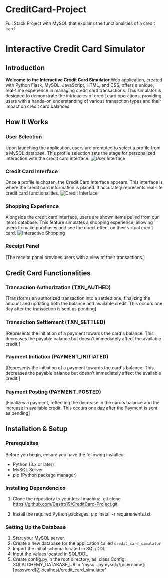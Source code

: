 # CreditCard-Project
 Full Stack Project with MySQL that explains the functionalities of a credit card
# Interactive Credit Card Simulator

## Introduction
**Welcome to the Interactive Credit Card Simulator**
Web application, created with Python Flask, MySQL, JavaScript, HTML, and CSS, offers a unique, real-time experience in managing credit card transactions. This simulator is designed to demonstrate the intricacies of credit card operations, providing users with a hands-on understanding of various transaction types and their impact on credit card balances.

## How It Works
### User Selection
Upon launching the application, users are prompted to select a profile from a MySQL database. This profile selection sets the stage for personalized interaction with the credit card interface.
![User Interface](https://media.giphy.com/media/v1.Y2lkPTc5MGI3NjExcWxvMWthenBlY2x4MmJid2pzanhvMXMwOHAzNnliZXU0OTZtbzVuOCZlcD12MV9pbnRlcm5hbF9naWZfYnlfaWQmY3Q9Zw/hM7iT47zksq0xRDxSQ/giphy.gif)

### Credit Card Interface
Once a profile is chosen, the Credit Card Interface appears. This interface is where the credit card information is placed. It accurately represents real-life credit card functionalities.
![Credit Interface](https://media.giphy.com/media/s7qxKOIjDuEAaZIiuD/giphy.gif)

### Shopping Experience
Alongside the credit card interface, users are shown items pulled from our items database. This feature simulates a shopping experience, allowing users to make purchases and see the direct effect on their virtual credit card.
![Interactive Shopping](https://media.giphy.com/media/EYELJdDvsQHH5WEyuK/giphy.gif)

### Receipt Panel
[The receipt panel provides users with a view of their transactions.]

## Credit Card Functionalities
### Transaction Authorization (TXN_AUTHED)
[Transforms an authorized transaction into a settled one, finalizing the amount and updating both the balance and available credit.
This occurs one day after the transaction is sent as pending]

### Transaction Settlement (TXN_SETTLED)
[Represents the initiation of a payment towards the card's balance. This decreases the payable balance but doesn't immediately affect the available credit.]

### Payment Initiation (PAYMENT_INITIATED)
[Represents the initiation of a payment towards the card's balance. This decreases the payable balance but doesn't immediately affect the available credit.]

### Payment Posting (PAYMENT_POSTED)
[Finalizes a payment, reflecting the decrease in the card's balance and the increase in available credit.
This occurs one day after the Payment  is sent as pending]

## Installation & Setup

### Prerequisites
Before you begin, ensure you have the following installed:
- Python (3.x or later)
- MySQL Server
- pip (Python package manager)

### Installing Dependencies
1. Clone the repository to your local machine.
git clone https://github.com/Castro19/CreditCard-Project.git

2. Install the required Python packages.
pip install -r requirements.txt

### Setting Up the Database
1. Start your MySQL server.
2. Create a new database for the application called `credit_card_simulator`
3. Import the initial schema located in SQL/DDL
4. Input the Values located in SQL/DDL
5. Create config.py in the root directory, as:
class Config:
    SQLALCHEMY_DATABASE_URI = 'mysql+pymysql://[username]:[password]@localhost/credit_card_simulator'


